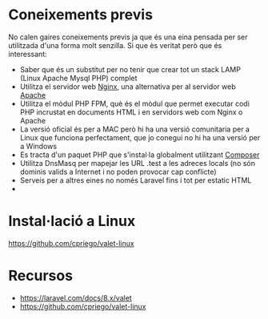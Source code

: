 # Coneixements previs
No calen gaires coneixements previs ja que és una eina pensada per ser utilitzada d'una forma molt senzilla. Si que ès veritat però que és interessant:
- Saber que és un substitut per no tenir que crear tot un stack LAMP (Linux Apache Mysql PHP) complet
- Utilitza el servidor web [Nginx](NGINX.md), una alternativa per al servidor web [Apache](Apache.md)
- Utilitza el mòdul PHP FPM, què és el mòdul que permet executar codi PHP incrustat en documents HTML i en servidors web com Nginx o Apache
- La versió oficial és per a MAC però hi ha una versió comunitaria per a Linux que funciona perfectament, que jo conegui no hi ha una versió per a Windows
- Es tracta d'un paquet PHP que s'instal·la globalment utilitzant [Composer](COMPOSER.md)
- Utilitza DnsMasq per mapejar les URL .test a les adreces locals (no són dominis valids a Internet i no poden provocar cap conflicte)
- Serveis per a altres eines no només Laravel fins i tot per estatic HTML
- 
# Instal·lació a Linux

https://github.com/cpriego/valet-linux


# Recursos
- https://laravel.com/docs/8.x/valet
- https://github.com/cpriego/valet-linux
